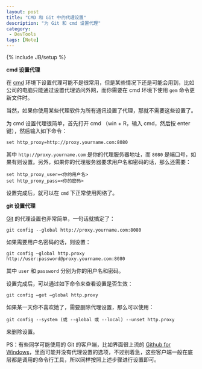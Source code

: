 ```yaml
---
layout: post
title: "CMD 和 Git 中的代理设置"
description: "为 Git 和 cmd 设置代理"
category:
 - DevTools
tags: [Note]
---
```

{% include JB/setup %}

**cmd 设置代理**

在 [cmd][1] 环境下设置代理可能不是很常用，但是某些情况下还是可能会用到，比如公司的电脑只能通过设置代理访问外网，而你需要在 cmd 环境下使用 `gem` 命令更新文件时。

当然，如果你使用某些代理软件为所有通讯设置了代理，那就不需要这些设置了。

为 cmd 设置代理很简单，首先打开 cmd （win + R，输入 cmd，然后按 enter 键），然后输入如下命令：

    set http_proxy=http://proxy.yourname.com:8080

其中 `http://proxy.yourname.com` 是你的代理服务器地址，而 `8080` 是端口号，如果有则设置。另外，如果你的代理服务器要求用户名和密码的话，那么还需要：

    set http_proxy_user=<你的用户名>
    set http_proxy_pass=<你的密码>

设置完成后，就可以在 `cmd` 下正常使用网络了。

**git 设置代理**

[Git][3] 的代理设置也非常简单，一句话就搞定了：

    git config --global http://proxy.yourname.com:8080

如果需要用户名密码的话，则设置：

    git config –global http.proxy http://user:password@proxy.yourname.com:8080

其中 `user` 和 `password` 分别为你的用户名和密码。

设置完成后，可以通过如下命令来查看设置是否生效：

    git config –get –global http.proxy

如果某一天你不喜欢她了，需要删除代理设置，那么可以使用：

    git config --system (或 --global 或 --local) --unset http.proxy

来删除设置。

PS：有些同学可能使用的 Git 的客户端，比如界面很上流的 [Github for Windows][2]，里面可能并没有代理设置的选项，不过别着急，这些客户端一般在底层都是调用的命令行工具，所以同样按照上述步骤进行设置即可。

[1]: http://baike.baidu.com/view/65856.htm
[2]: http://windows.github.com/
[3]: http://44ux.com/tags.html#Git-ref

